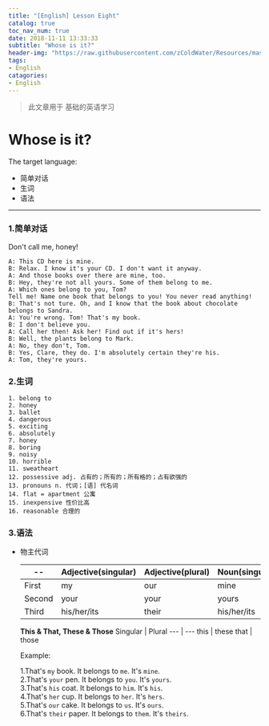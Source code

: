 ```yaml
---
title: "[English] Lesson Eight"
catalog: true
toc_nav_num: true
date: 2018-11-11 13:33:33
subtitle: "Whose is it?"
header-img: "https://raw.githubusercontent.com/zColdWater/Resources/master/Images/girlcolor.jpg"
tags:
- English
catagories:
- English
---
```


> 此文章用于 基础的英语学习

Whose is it?
=======

The target language:

  * 简单对话
  * 生词
  * 语法
---

### 1.简单对话

Don't call me, honey!

    A: This CD here is mine.
    B: Relax. I know it's your CD. I don't want it anyway.
    A: And those books over there are mine, too.
    B: Hey, they're not all yours. Some of them belong to me.
    A: Which ones belong to you, Tom? 
    Tell me! Name one book that belongs to you! You never read anything!
    B: That's not ture. Oh, and I know that the book about chocolate belongs to Sandra.
    A: You're wrong. Tom! That's my book.
    B: I don't believe you.
    A: Call her then! Ask her! Find out if it's hers! 
    B: Well, the plants belong to Mark.
    A: No, they don't, Tom.
    B: Yes, Clare, they do. I'm absolutely certain they're his.
    A: Tom, they're yours.

### 2.生词  

    1. belong to 
    2. honey 
    3. ballet
    4. dangerous 
    5. exciting 
    6. absolutely 
    7. honey 
    8. boring 
    9. noisy 
    10. horrible 
    11. sweatheart
    12. possessive adj. 占有的；所有的；所有格的；占有欲强的
    13. pronouns n. 代词；[语] 代名词
    14. flat = apartment 公寓
    15. inexpensive 性价比高 
    16. reasonable 合理的

### 3.语法  

* 物主代词

    -- | Adjective(singular) | Adjective(plural) | Noun(singular) | Noun(plural)
    --- | --- | --- | --- | ---
    First | my | our | mine | ours
    Second | your | your | yours | yours
    Third | his/her/its | their | his/her/its | theirs

    **This & That, These & Those**
    Singular | Plural
    --- | --- 
    this | these 
    that | those  

    Example:  

    1.That's `my` book. It belongs to `me`. It's `mine`.  
    2.That's `your` pen. It belongs to `you`. It's `yours`.  
    3.That's `his` coat. It belongs to `him`. It's `his`.  
    4.That's `her` cup. It belongs to `her`. It's `hers`.  
    5.That's `our` cake. It belongs to `us`. It's `ours`.  
    6.That's `their` paper. It belongs to `them`. It's `theirs`. 







